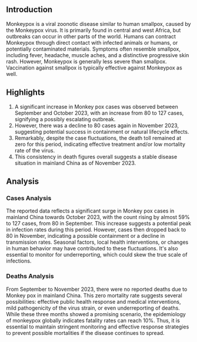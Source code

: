 ## Introduction

Monkeypox is a viral zoonotic disease similar to human smallpox, caused by the Monkeypox virus. It is primarily found in central and west Africa, but outbreaks can occur in other parts of the world. Humans can contract Monkeypox through direct contact with infected animals or humans, or potentially contaminated materials. Symptoms often resemble smallpox, including fever, headache, muscle aches, and a distinctive progressive skin rash. However, Monkeypox is generally less severe than smallpox. Vaccination against smallpox is typically effective against Monkeypox as well.

## Highlights

1. A significant increase in Monkey pox cases was observed between September and October 2023, with an increase from 80 to 127 cases, signifying a possibly escalating outbreak.<br/>
2. However, there was a decline to 80 cases again in November 2023, suggesting potential success in containment or natural lifecycle effects.<br/>
3. Remarkably, despite the case fluctuations, the death toll remained at zero for this period, indicating effective treatment and/or low mortality rate of the virus. <br/>
4. This consistency in death figures overall suggests a stable disease situation in mainland China as of November 2023.<br/>

## Analysis

### Cases Analysis 
The reported data reflects a significant surge in Monkey pox cases in mainland China towards October 2023, with the count rising by almost 59% to 127 cases, from 80 in September. This increase suggests a potential peak in infection rates during this period. However, cases then dropped back to 80 in November, indicating a possible containment or a decline in transmission rates. Seasonal factors, local health interventions, or changes in human behavior may have contributed to these fluctuations. It's also essential to monitor for underreporting, which could skew the true scale of infections.

### Deaths Analysis
From September to November 2023, there were no reported deaths due to Monkey pox in mainland China. This zero mortality rate suggests several possibilities: effective public health response and medical interventions, mild pathogenicity of the virus strain, or even underreporting of deaths. While these three months showed a promising scenario, the epidemiology of monkeypox globally indicates fatality rates can reach 10%. Thus, it is essential to maintain stringent monitoring and effective response strategies to prevent possible mortalities if the disease continues to spread.
